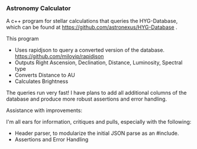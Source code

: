 ### Astronomy Calculator

A c++ program for stellar calculations that queries the HYG-Database, which can be found at https://github.com/astronexus/HYG-Database .

This program
  - Uses rapidjson to query a converted version of the database. https://github.com/miloyip/rapidjson
  - Outputs Right Ascension, Declination, Distance, Luminosity, Spectral type
  - Converts Distance to AU
  - Calculates Brightness

The queries run very fast! I have plans to add all additional columns of the database and produce more robust assertions and error handling.

Assistance with improvements: 

I'm all ears for information, critiques and pulls, especially with the following: 

  - Header parser, to modularize the initial JSON parse as an #include. 
  - Assertions and Error Handling